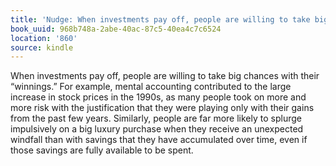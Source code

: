 ```yaml
---
title: 'Nudge: When investments pay off, people are willing to take big cha…'
book_uuid: 968b748a-2abe-40ac-87c5-40ea4c7c6524
location: '860'
source: kindle
---
```


When investments pay off, people are willing to take big chances with their “winnings.” For example, mental accounting contributed to the large increase in stock prices in the 1990s, as many people took on more and more risk with the justification that they were playing only with their gains from the past few years. Similarly, people are far more likely to splurge impulsively on a big luxury purchase when they receive an unexpected windfall than with savings that they have accumulated over time, even if those savings are fully available to be spent.